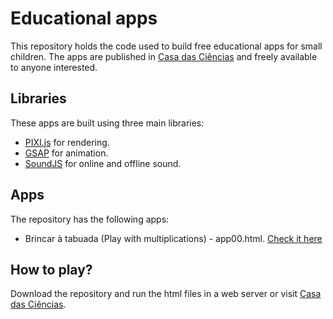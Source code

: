# Educational apps

This repository holds the code used to build free educational apps for small children. The apps are published in [Casa das Ciências](https://casadasciencias.org) and freely available to anyone interested.

## Libraries
These apps are built using three main libraries:
- [PIXI.js](http://www.pixijs.com/) for rendering.
- [GSAP](https://greensock.com/gsap) for animation.
- [SoundJS](http://createjs.com/soundjs) for online and offline sound.

## Apps
The repository has the following apps:
- Brincar à tabuada (Play with multiplications) - app00.html. [Check it here](https://www.casadasciencias.org/cc/redindex.php?idart=303&gid=40808327#)

## How to play?
Download the repository and run the html files in a web server or visit [Casa das Ciências](https://casadasciencias.org).

